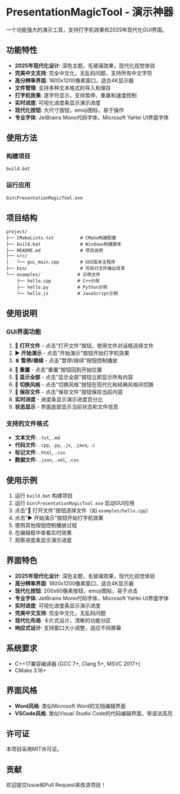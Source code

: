 # PresentationMagicTool - 演示神器

一个功能强大的演示工具，支持打字机效果和2025年现代化GUI界面。

## 功能特性

- **2025年现代化设计**: 深色主题，毛玻璃效果，现代化视觉体验
- **完美中文支持**: 完全中文化，无乱码问题，支持所有中文字符
- **高分辨率界面**: 1800x1200像素窗口，适合4K显示器
- **文件管理**: 支持多种文本格式的导入和保存
- **打字机效果**: 逐字符显示，支持暂停、重置和速度控制
- **实时进度**: 可视化进度条显示演示进度
- **现代化按钮**: 大尺寸按钮，emoji图标，易于操作
- **专业字体**: JetBrains Mono代码字体，Microsoft YaHei UI界面字体

## 使用方法

### 构建项目
```bash
build.bat
```

### 运行应用
```bash
bin\PresentationMagicTool.exe
```

## 项目结构

```
project/
├── CMakeLists.txt          # CMake构建配置
├── build.bat               # Windows构建脚本
├── README.md               # 项目说明
├── src/
│   └── gui_main.cpp        # GUI版本主程序
├── bin/                    # 可执行文件输出目录
└── examples/              # 示例文件
    ├── hello.cpp          # C++示例
    ├── hello.py           # Python示例
    └── hello.js           # JavaScript示例
```

## 使用说明

### GUI界面功能
1. **📁 打开文件** - 点击"打开文件"按钮，使用文件对话框选择文件
2. **▶️ 开始演示** - 点击"开始演示"按钮开始打字机效果
3. **⏸️ 暂停/继续** - 点击"暂停/继续"按钮控制播放
4. **🔄 重置** - 点击"重置"按钮回到开始位置
5. **📄 显示全部** - 点击"显示全部"按钮立即显示所有内容
6. **🎨 切换风格** - 点击"切换风格"按钮在现代化和经典风格间切换
7. **💾 保存文件** - 点击"保存文件"按钮保存当前内容
8. **实时进度** - 进度条显示演示进度百分比
9. **状态显示** - 界面底部显示当前状态和文件信息

### 支持的文件格式
- **文本文件**: `.txt`, `.md`
- **代码文件**: `.cpp`, `.py`, `.js`, `.java`, `.c`
- **标记文件**: `.html`, `.css`
- **数据文件**: `.json`, `.xml`, `.csv`

## 使用示例

1. 运行 `build.bat` 构建项目
2. 运行 `bin\PresentationMagicTool.exe` 启动GUI应用
3. 点击"📁 打开文件"按钮选择文件（如 `examples/hello.cpp`）
4. 点击"▶️ 开始演示"按钮开始打字机效果
5. 使用其他按钮控制播放过程
6. 在编辑框中查看实时效果
7. 观察进度条显示演示进度

## 界面特色

- **2025年现代化设计**: 深色主题，毛玻璃效果，现代化视觉体验
- **高分辨率界面**: 1800x1200像素窗口，适合4K显示器
- **现代化按钮**: 200x60像素按钮，emoji图标，易于点击
- **专业字体**: JetBrains Mono代码字体，Microsoft YaHei UI界面字体
- **实时进度**: 可视化进度条显示演示进度
- **完美中文支持**: 完全中文化，无乱码问题
- **现代化布局**: 卡片式设计，清晰的功能分区
- **响应式设计**: 支持窗口大小调整，适应不同屏幕

## 系统要求

- C++17兼容编译器 (GCC 7+, Clang 5+, MSVC 2017+)
- CMake 3.16+

## 界面风格

- **Word风格**: 类似Microsoft Word的文档编辑界面
- **VSCode风格**: 类似Visual Studio Code的代码编辑界面，带语法高亮

## 许可证

本项目采用MIT许可证。

## 贡献

欢迎提交Issue和Pull Request来改进项目！